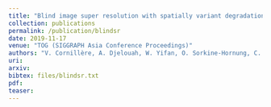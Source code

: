 ```yaml
---
title: "Blind image super resolution with spatially variant degradations"
collection: publications
permalink: /publication/blindsr
date: 2019-11-17
venue: "TOG (SIGGRAPH Asia Conference Proceedings)"
authors: "V. Cornillère, A. Djelouah, W. Yifan, O. Sorkine-Hornung, C. Schroers"
uri: 
arxiv: 
bibtex: files/blindsr.txt
pdf: 
teaser: 
---
```


